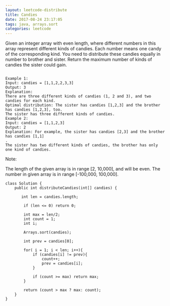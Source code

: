```yaml
---
layout: leetcode-distribute
title: Candies
date: 2017-08-24 23:17:05
tags: java, arrays.sort
categories: leetcode
---
```


Given an integer array with even length, where different numbers in this array represent different kinds of candies. Each number means one candy of the corresponding kind. You need to distribute these candies equally in number to brother and sister. Return the maximum number of kinds of candies the sister could gain.

```

Example 1:
Input: candies = [1,1,2,2,3,3]
Output: 3
Explanation:
There are three different kinds of candies (1, 2 and 3), and two candies for each kind.
Optimal distribution: The sister has candies [1,2,3] and the brother has candies [1,2,3], too. 
The sister has three different kinds of candies. 
Example 2:
Input: candies = [1,1,2,3]
Output: 2
Explanation: For example, the sister has candies [2,3] and the brother has candies [1,1]
. 
The sister has two different kinds of candies, the brother has only one kind of candies.
```


Note:

The length of the given array is in range [2, 10,000], and will be even.
The number in given array is in range [-100,000, 100,000].

```
class Solution {
    public int distributeCandies(int[] candies) {
        
       int len = candies.length;
        
        if (len <= 0) return 0;
        
        int max = len/2;
        int count = 1;
        int i;
        
        Arrays.sort(candies);
    
        int prev = candies[0];
        
        for( i = 1; i < len; i++){
            if (candies[i] != prev){                
                count++;
                prev = candies[i];
            }
            
            if (count >= max) return max;
        }
        
        return (count > max ? max: count);
    }
}
```